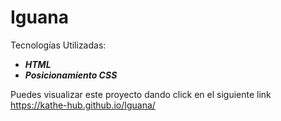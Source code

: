# Iguana

Tecnologías Utilizadas:
- _**HTML**_
- _**Posicionamiento CSS**_


Puedes visualizar este proyecto dando click en el siguiente link https://kathe-hub.github.io/Iguana/
